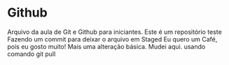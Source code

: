 # Github
Arquivo da aula de Git e Github para iniciantes.
Este é um repositório teste
Fazendo um commit para deixar o arquivo em Staged
Eu quero um Café, pois eu gosto muito!
Mais uma alteração básica.
Mudei aqui.
usando comando git pull
